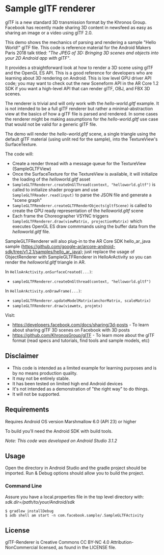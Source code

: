 Sample glTF renderer
====================

glTF is a new standard 3D transmission format by the Khronos Group. Facebook has recently made sharing 3D content in newsfeed as easy as sharing an image or a video using glTF 2.0.

This demo shows the mechanics of parsing and rendering a sample "Hello World!" glTF file. This code is reference material for the Android Makers Paris 2018 talk titled: *"The JPEG of 3D: Bringing 3D scenes and objects into your 2D Android app with glTF"*.

It provides a straightforward look at how to render a 3D scene using glTF and the OpenGL ES API. This is a good reference for developers who are learning about 3D rendering on Android. This is low level GPU driver API code; you may want to check out the new Sceneform API in the AR Core 1.2 SDK if you want a high-level API that can render glTF, OBJ, and FBX 3D scenes.

The renderer is trivial and will only work with the *hello-world.gltf* example. It is not intended to be a full glTF renderer but rather a minimal-abstraction view at the basics of how a glTF file is parsed and rendered. In some cases the renderer might be making assumptions for the *hello-world.gltf* use case that would not be valid for a generic glTF file.

The demo will render the *hello-world.gltf* scene, a single triangle using the default glTF material (using unlit red for the sample), into the TextureView's SurfaceTexture.

The code will:
- Create a render thread with a message queue for the TextureView (SampleGLTFView)
- Once the SurfaceTexture for the TextureView is available, it will initialize the loading of the *helloworld.gltf* asset
- `SampleGLTFRenderer.createOnGlThread(context, "helloworld.gltf")` is called to initialize shader program and use `SampleGLTFReader.read(input)` to parse the JSON file and generate a "scene graph"
- `SampleGLTFRenderer.createGLTFRenderObjects(gltfScene)` is called to create the GPU ready representation of the *helloworld.gltf* scene
- Each frame the Choreographer VSYNC triggers `SampleGLTFRenderer.draw(viewMatrix, projectionMatrix)` which executes OpenGL ES draw commmands using the buffer data from the *helloworld.gltf* file.

SampleGLTFRenderer will also plug-in to the AR Core SDK hello_ar_java sample (https://github.com/google-ar/arcore-android-sdk/tree/v1.2.1/samples/hello_ar_java); just replace the usage of ObjectRenderer with SampleGLTFRenderer in HelloArActivity so you can render the *helloworld.gltf* triangle in AR.

In `HelloArActivity.onSurfaceCreated(...)`:
- `sampleGLTFRenderer.createOnGlthread(context, "helloworld.gltf")`

In `HelloArActivity.onDrawFrame(...)`:
- `sampleGLTFRenderer.updateModelMatrix(anchorMatrix, scaleMatrix)`
- `sampleGLTFRenderer.draw(viewmtx, projmtx)`

Visit:

* https://developers.facebook.com/docs/sharing/3d-posts - To learn about sharing glTF 3D scenes on Facebook with 3D posts
* https://github.com/KhronosGroup/glTF - To learn more about the glTF format (read specs and tutorials, find tools and sample models, etc)

## Disclaimer

* This code is intended as a limited example for learning purposes and is by no means production quality.
* It may not be entirely stable.
* It has been tested on limited high end Android devices
* It's not intended as a demonstration of "the right way" to do things.
* It will not be supported.

## Requirements

Requires Android OS version Marshmallow 6.0 (API 23) or higher

To build you'll need the Android SDK with build tools.

*Note: This code was developed on Android Studio 3.1.2*

## Usage

Open the directory in Android Studio and the gradle project should be imported.
Run & Debug options should allow you to build the project.

### Command Line

Assure you have a local.properties file in the top level directory with:
*sdk.dir=/path/to/your/Android/sdk*

    $ gradlew installDebug
    $ adb shell am start -n com.facebook.sample/.SampleGLTFActivity

## License

glTF-Renderer is Creative Commons CC BY-NC 4.0 Attribution-NonCommercial licensed, as found in the LICENSE file.

